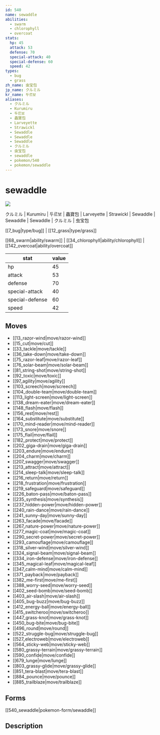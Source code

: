 ```yaml
---
id: 540
name: sewaddle
abilities:
  - swarm
  - chlorophyll
  - overcoat
stats:
  hp: 45
  attack: 53
  defense: 70
  special-attack: 40
  special-defense: 60
  speed: 42
types:
  - bug
  - grass
zh_name: 虫宝包
jp_name: クルミル
kr_name: 두르보
aliases:
  - クルミル
  - Kurumiru
  - 두르보
  - 蟲寶包
  - Larveyette
  - Strawickl
  - Sewaddle
  - Sewaddle
  - Sewaddle
  - クルミル
  - 虫宝包
  - sewaddle
  - pokemon/540
  - pokemon/sewaddle
---
```

# sewaddle

![](https://raw.githubusercontent.com/PokeAPI/sprites/master/sprites/pokemon/540.png)

クルミル | Kurumiru | 두르보 | 蟲寶包 | Larveyette | Strawickl | Sewaddle | Sewaddle | Sewaddle | クルミル | 虫宝包

[[7_bug|type/bug]] | [[12_grass|type/grass]]

[[68_swarm|ability/swarm]] | [[34_chlorophyll|ability/chlorophyll]] | [[142_overcoat|ability/overcoat]]

|stat|value|
|---|---|
|hp|45|
|attack|53|
|defense|70|
|special-attack|40|
|special-defense|60|
|speed|42|


## Moves

- [[13_razor-wind|move/razor-wind]]
- [[15_cut|move/cut]]
- [[33_tackle|move/tackle]]
- [[36_take-down|move/take-down]]
- [[75_razor-leaf|move/razor-leaf]]
- [[76_solar-beam|move/solar-beam]]
- [[81_string-shot|move/string-shot]]
- [[92_toxic|move/toxic]]
- [[97_agility|move/agility]]
- [[103_screech|move/screech]]
- [[104_double-team|move/double-team]]
- [[113_light-screen|move/light-screen]]
- [[138_dream-eater|move/dream-eater]]
- [[148_flash|move/flash]]
- [[156_rest|move/rest]]
- [[164_substitute|move/substitute]]
- [[170_mind-reader|move/mind-reader]]
- [[173_snore|move/snore]]
- [[175_flail|move/flail]]
- [[182_protect|move/protect]]
- [[202_giga-drain|move/giga-drain]]
- [[203_endure|move/endure]]
- [[204_charm|move/charm]]
- [[207_swagger|move/swagger]]
- [[213_attract|move/attract]]
- [[214_sleep-talk|move/sleep-talk]]
- [[216_return|move/return]]
- [[218_frustration|move/frustration]]
- [[219_safeguard|move/safeguard]]
- [[226_baton-pass|move/baton-pass]]
- [[235_synthesis|move/synthesis]]
- [[237_hidden-power|move/hidden-power]]
- [[240_rain-dance|move/rain-dance]]
- [[241_sunny-day|move/sunny-day]]
- [[263_facade|move/facade]]
- [[267_nature-power|move/nature-power]]
- [[277_magic-coat|move/magic-coat]]
- [[290_secret-power|move/secret-power]]
- [[293_camouflage|move/camouflage]]
- [[318_silver-wind|move/silver-wind]]
- [[324_signal-beam|move/signal-beam]]
- [[334_iron-defense|move/iron-defense]]
- [[345_magical-leaf|move/magical-leaf]]
- [[347_calm-mind|move/calm-mind]]
- [[371_payback|move/payback]]
- [[382_me-first|move/me-first]]
- [[388_worry-seed|move/worry-seed]]
- [[402_seed-bomb|move/seed-bomb]]
- [[403_air-slash|move/air-slash]]
- [[405_bug-buzz|move/bug-buzz]]
- [[412_energy-ball|move/energy-ball]]
- [[415_switcheroo|move/switcheroo]]
- [[447_grass-knot|move/grass-knot]]
- [[450_bug-bite|move/bug-bite]]
- [[496_round|move/round]]
- [[522_struggle-bug|move/struggle-bug]]
- [[527_electroweb|move/electroweb]]
- [[564_sticky-web|move/sticky-web]]
- [[580_grassy-terrain|move/grassy-terrain]]
- [[590_confide|move/confide]]
- [[679_lunge|move/lunge]]
- [[803_grassy-glide|move/grassy-glide]]
- [[851_tera-blast|move/tera-blast]]
- [[884_pounce|move/pounce]]
- [[885_trailblaze|move/trailblaze]]

## Forms



[[540_sewaddle|pokemon-form/sewaddle]]

## Description



